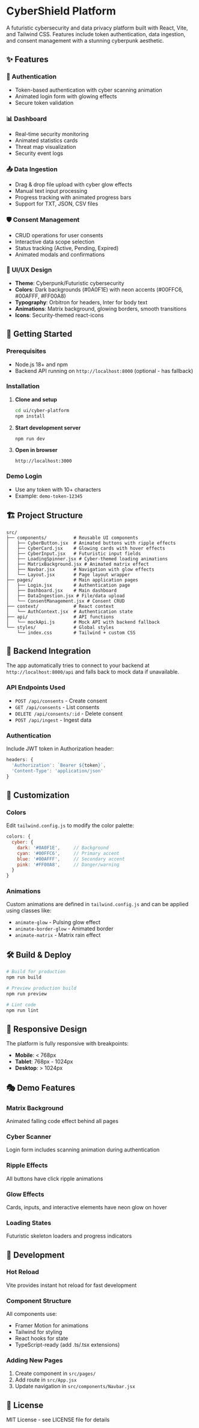# CyberShield Platform

A futuristic cybersecurity and data privacy platform built with React, Vite, and Tailwind CSS. Features include token authentication, data ingestion, and consent management with a stunning cyberpunk aesthetic.

## ✨ Features

### 🔐 Authentication

- Token-based authentication with cyber scanning animation
- Animated login form with glowing effects
- Secure token validation

### 📊 Dashboard

- Real-time security monitoring
- Animated statistics cards
- Threat map visualization
- Security event logs

### 📤 Data Ingestion

- Drag & drop file upload with cyber glow effects
- Manual text input processing
- Progress tracking with animated progress bars
- Support for TXT, JSON, CSV files

### 🛡️ Consent Management

- CRUD operations for user consents
- Interactive data scope selection
- Status tracking (Active, Pending, Expired)
- Animated modals and confirmations

### 🎨 UI/UX Design

- **Theme**: Cyberpunk/Futuristic cybersecurity
- **Colors**: Dark backgrounds (#0A0F1E) with neon accents (#00FFC6, #00AFFF, #FF00A8)
- **Typography**: Orbitron for headers, Inter for body text
- **Animations**: Matrix background, glowing borders, smooth transitions
- **Icons**: Security-themed react-icons

## 🚀 Getting Started

### Prerequisites

- Node.js 18+ and npm
- Backend API running on `http://localhost:8000` (optional - has fallback)

### Installation

1. **Clone and setup**

   ```bash
   cd ui/cyber-platform
   npm install
   ```

2. **Start development server**

   ```bash
   npm run dev
   ```

3. **Open in browser**
   ```
   http://localhost:3000
   ```

### Demo Login

- Use any token with 10+ characters
- Example: `demo-token-12345`

## 🏗️ Project Structure

```
src/
├── components/          # Reusable UI components
│   ├── CyberButton.jsx  # Animated buttons with ripple effects
│   ├── CyberCard.jsx    # Glowing cards with hover effects
│   ├── CyberInput.jsx   # Futuristic input fields
│   ├── LoadingSpinner.jsx # Cyber-themed loading animations
│   ├── MatrixBackground.jsx # Animated matrix effect
│   ├── Navbar.jsx       # Navigation with glow effects
│   └── Layout.jsx       # Page layout wrapper
├── pages/               # Main application pages
│   ├── Login.jsx        # Authentication page
│   ├── Dashboard.jsx    # Main dashboard
│   ├── DataIngestion.jsx # File/data upload
│   └── ConsentManagement.jsx # Consent CRUD
├── context/             # React context
│   └── AuthContext.jsx  # Authentication state
├── api/                 # API functions
│   └── mockApi.js       # Mock API with backend fallback
└── styles/              # Global styles
    └── index.css        # Tailwind + custom CSS
```

## 🎯 Backend Integration

The app automatically tries to connect to your backend at `http://localhost:8000/api` and falls back to mock data if unavailable.

### API Endpoints Used

- `POST /api/consents` - Create consent
- `GET /api/consents` - List consents
- `DELETE /api/consents/:id` - Delete consent
- `POST /api/ingest` - Ingest data

### Authentication

Include JWT token in Authorization header:

```javascript
headers: {
  'Authorization': `Bearer ${token}`,
  'Content-Type': 'application/json'
}
```

## 🎨 Customization

### Colors

Edit `tailwind.config.js` to modify the color palette:

```javascript
colors: {
  cyber: {
    dark: '#0A0F1E',     // Background
    cyan: '#00FFC6',     // Primary accent
    blue: '#00AFFF',     // Secondary accent
    pink: '#FF00A8',     // Danger/warning
  }
}
```

### Animations

Custom animations are defined in `tailwind.config.js` and can be applied using classes like:

- `animate-glow` - Pulsing glow effect
- `animate-border-glow` - Animated border
- `animate-matrix` - Matrix rain effect

## 🛠️ Build & Deploy

```bash
# Build for production
npm run build

# Preview production build
npm run preview

# Lint code
npm run lint
```

## 📱 Responsive Design

The platform is fully responsive with breakpoints:

- **Mobile**: < 768px
- **Tablet**: 768px - 1024px
- **Desktop**: > 1024px

## 🎭 Demo Features

### Matrix Background

Animated falling code effect behind all pages

### Cyber Scanner

Login form includes scanning animation during authentication

### Ripple Effects

All buttons have click ripple animations

### Glow Effects

Cards, inputs, and interactive elements have neon glow on hover

### Loading States

Futuristic skeleton loaders and progress indicators

## 🔧 Development

### Hot Reload

Vite provides instant hot reload for fast development

### Component Structure

All components use:

- Framer Motion for animations
- Tailwind for styling
- React hooks for state
- TypeScript-ready (add .ts/.tsx extensions)

### Adding New Pages

1. Create component in `src/pages/`
2. Add route in `src/App.jsx`
3. Update navigation in `src/components/Navbar.jsx`

## 📄 License

MIT License - see LICENSE file for details
